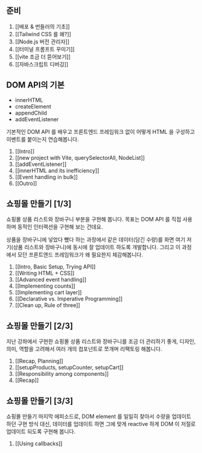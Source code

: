 ## 준비
1. [[배포 & 번들러의 기초]]
2. [[Tailwind CSS 를 왜?]]
3. [[Node.js 버전 관리자]]
4. [[터미널 프롬프트 꾸미기]]
5. [[vite 조금 더 뜯어보기]]
6. [[자바스크립트 디버깅]]


## DOM API의 기본
- innerHTML
- createElement
- appendChild
- addEventListener

기본적인 DOM API 를 배우고 프론트엔드 프레임워크 없이 어떻게 HTML 을 구성하고 이벤트를 붙이는지 연습해봅니다.

1. [[Intro]]
2. [[new project with Vite, querySelectorAll, NodeList]]
3. [[addEventListener]]
4. [[innerHTML and its inefficiency]]
5. [[Event handling in bulk]]
6. [[Outro]]

## 쇼핑몰 만들기 [1/3]
쇼핑몰 상품 리스트와 장바구니 부분을 구현해 봅니다. 목표는 DOM API 를 직접 사용하며 동적인 인터랙션을 구현해 보는 건데요.  
  
상품을 장바구니에 넣었다 뺐다 하는 과정에서 같은 데이터(담긴 수량)를 화면 여기 저기(상품 리스트와 장바구니)에 동시에 잘 업데이트 하도록 개발합니다. 그리고 이 과정에서 모던 프론트엔드 프레임워크가 왜 필요한지 체감해봅니다.

1. [[Intro, Basic Setup, Trying API]]
2. [[Writing HTML + CSS]]
3. [[Advanced event handling]]
4. [[Implementing counts]]
5. [[Implementing cart layer]]
6. [[Declarative vs. Imperative Programming]]
7. [[Clean up, Rule of three]]

## 쇼핑몰 만들기 [2/3]
지난 강좌에서 구현한 쇼핑몰 상품 리스트와 장바구니를 조금 더 관리하기 좋게, 디자인, 의미, 역할을 고려해서 여러 개의 컴포넌트로 쪼개며 리팩토링 해봅니다.

1. [[Recap, Planning]]
2. [[setupProducts, setupCounter, setupCart]]
3. [[Responsibility among components]]
4. [[Recap]]

## 쇼핑몰 만들기 [3/3]
쇼핑몰 만들기 마지막 에피소드로, DOM element 를 일일히 찾아서 수량을 업데이트 하던 구현 방식 대신, 데이터를 업데이트 하면 그에 맞게 reactive 하게 DOM 이 저절로 업데이트 되도록 구현해 봅니다.
1. [[Using callbacks]]